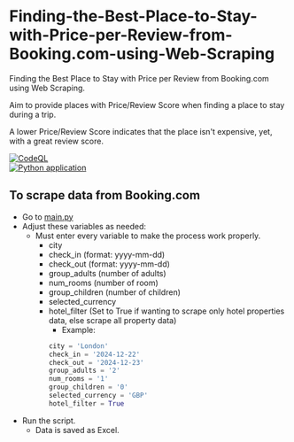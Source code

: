 # Finding-the-Best-Place-to-Stay-with-Price-per-Review-from-Booking.com-using-Web-Scraping
Finding the Best Place to Stay with Price per Review from Booking.com using Web Scraping.  

Aim to provide places with Price/Review Score when finding a place to stay during a trip.  

A lower Price/Review Score indicates that the place isn't expensive, yet, with a great review score.   

[![CodeQL](https://github.com/sakan811/Find-the-Best-Place-to-Stay-with-Price-per-Review/actions/workflows/codeql.yml/badge.svg)](https://github.com/sakan811/Find-the-Best-Place-to-Stay-with-Price-per-Review/actions/workflows/codeql.yml)  
[![Python application](https://github.com/sakan811/Find-the-Best-Place-to-Stay-with-Price-per-Review/actions/workflows/python-app.yml/badge.svg)](https://github.com/sakan811/Find-the-Best-Place-to-Stay-with-Price-per-Review/actions/workflows/python-app.yml)

## To scrape data from Booking.com
- Go to [main.py](main.py)
- Adjust these variables as needed:
  - Must enter every variable to make the process work properly.
    - city
    - check_in (format: yyyy-mm-dd)
    - check_out (format: yyyy-mm-dd)
    - group_adults (number of adults)
    - num_rooms (number of room) 
    - group_children (number of children)
    - selected_currency
    - hotel_filter (Set to True if wanting to scrape only hotel properties data, else scrape all property data)
      - Example:    
      ```python
      city = 'London'
      check_in = '2024-12-22'
      check_out = '2024-12-23'
      group_adults = '2'
      num_rooms = '1'
      group_children = '0'
      selected_currency = 'GBP'
      hotel_filter = True
      ```
- Run the script.
  - Data is saved as Excel.
